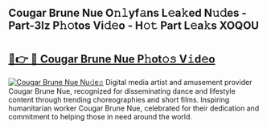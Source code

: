 ## Cougar Brune Nue O𝚗𝚕yf𝚊ns L𝚎a𝚔ed N𝚞𝚍es - Part-3Iz P𝚑𝚘tos Vi𝚍𝚎o - H𝚘𝚝 Part L𝚎a𝚔s XOQOU

# <h2><a href="http://kfa3wjk.oniu.top/?m=Cougar+Brune+Nue">🔗👉 🔴 Cougar Brune Nue P𝚑ot𝚘𝚜 V𝚒d𝚎o</a></h2>

[![Cougar Brune Nue Nu𝚍e𝚜](https://i.imgur.com/0qMVB7G.gif)](http://kfa3wjk.oniu.top/?m=Cougar+Brune+Nue)
Digital media artist and amusement provider Cougar Brune Nue, recognized for disseminating dance and lifestyle content through trending choreographies and short films. Inspiring humanitarian worker Cougar Brune Nue, celebrated for their dedication and commitment to helping those in need around the world.  
